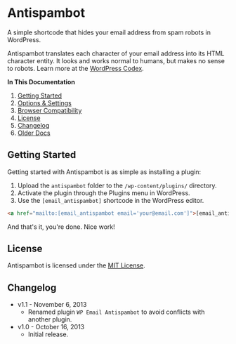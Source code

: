 # Antispambot

A simple shortcode that hides your email address from spam robots in WordPress.

Antispambot translates each character of your email address into its HTML character entity. It looks and works normal to humans, but makes no sense to robots. Learn more at the [WordPress Codex](http://codex.wordpress.org/Protection_From_Harvesters).

**In This Documentation**

1. [Getting Started](#getting-started)
2. [Options & Settings](#options-and-settings)
3. [Browser Compatibility](#browser-compatibility)
4. [License](#license)
5. [Changelog](#changelog)
6. [Older Docs](#older-docs)



## Getting Started

Getting started with Antispambot is as simple as installing a plugin:

1. Upload the `antispambot` folder to the `/wp-content/plugins/` directory.
2. Activate the plugin through the Plugins menu in WordPress.
3. Use the `[email_antispambot]` shortcode in the WordPress editor.

```html
<a href="mailto:[email_antispambot email='your@email.com']">[email_antispambot email='your@email.com']</a>
```

And that's it, you're done. Nice work!



## License

Antispambot is licensed under the [MIT License](http://gomakethings.com/mit/).



## Changelog

* v1.1 - November 6, 2013
	* Renamed plugin `WP Email Antispambot` to avoid conflicts with another plugin.
* v1.0 - October 16, 2013
	* Initial release.